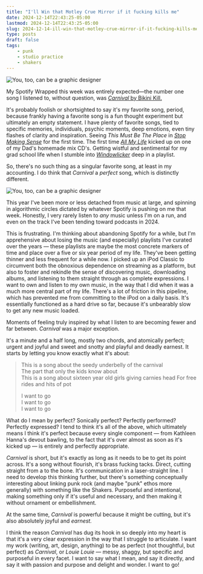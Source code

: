 ```yaml
---
title: "I'll Win that Motley Crue Mirror if it fucking kills me"
date: 2024-12-14T22:43:25-05:00
lastmod: 2024-12-14T22:43:25-05:00
slug: 2024-12-14-ill-win-that-motley-crue-mirror-if-it-fucking-kills-me
type: posts
draft: false
tags:
    - punk
    - studio practice
    - shakers
---
```

![You, too, can be a graphic designer](images/dither_it_kathleenhanna.jpg)

My Spotify Wrapped this week was entirely expected—the number one song I listened to, without question, was [*Carnival* by Bikini Kill.](https://www.youtube.com/watch?v=Dlfjohy4GoI)

It's probably foolish or shortsighted to say it's my favorite song, period, because frankly having a favorite song is a fun thought experiment but ultimately an empty statement. I have plenty of favorite songs, tied to specific memories, individuals, psychic moments, deep emotions, even tiny flashes of clarity and inspiration. Seeing *This Must Be The Place* in *[Stop Making Sense](https://www.youtube.com/watch?v=nP8JhOSps_0)* for the first time. The first time *[All My Life](https://www.youtube.com/watch?v=mBqqeqcJM_0)* kicked up on one of my Dad's homemade mix CD's. Getting wistful and sentimental for my grad school life when I stumble into [*Windowlicker*](https://www.youtube.com/watch?v=UBS4Gi1y_nc) deep in a playlist.

So, there's no such thing as a singular favorite song, at least in my accounting. I do think that *Carnival* a *perfect* song, which is distinctly different.

![You, too, can be a graphic designer](images/dither_it_bikini-kill.jpg)

This year I've been more or less detached from music at large, and spinning in algorithmic circles dictated by whatever Spotify is pushing on me that week. Honestly, I very rarely listen to *any* music unless I'm on a run, and even on the track I've been tending toward podcasts in 2024. 

This is frustrating. I'm thinking about abandoning Spotify for a while, but I'm apprehensive about losing the music (and especially) playlists I've curated over the years — these playlists are maybe the most concrete markers of time and place over a five or six year period of my life. They've been getting thinner and less frequent for a while now. I picked up an iPod Classic to circumvent both the obnoxious dependence on streaming as a platform, but also to foster and rekindle the sense of discovering music, downloading albums, and listening to them straight through as complete expressions. I want to own and listen to my own music, in the way that I did when it was a much more central part of my life. There's a lot of friction in this pipeline, which has prevented me from committing to the iPod on a daily basis. It's essentially functioned as a hard drive so far, because it's unbearably slow to get any new music loaded. 

Moments of feeling truly inspired by what I listen to are becoming fewer and far between. *Carnival* was a major exception.

It's a minute and a half long, mostly two chords, and atomically perfect; urgent and joyful and sweet and snotty and playful and deadly earnest. It starts by letting you know exactly what it's about:

> This is a song about the seedy underbelly of the carnival  
> The part that only the kids know about  
> This is a song about sixteen year old girls giving carnies head For free rides and hits of pot
> 
> I want to go  
> I want to go  
> I want to go


What do I mean by perfect? Sonically perfect? Perfectly performed? Perfectly expressed? I tend to think it's all of the above, which ultimately means I think it's perfect because every single component — from Kathleen Hanna's devout bawling, to the fact that it's over almost as soon as it's kicked up — is entirely and perfectly appropriate.

*Carnival* is short, but it's exactly as long as it needs to be to get its point across. It's a song without flourish, it's brass fucking tacks. Direct, cutting straight from a to the bone. It's communication in a laser-straight line. I need to develop this thinking further, but there's something conceptually interesting about linking punk rock (and maybe "punk" ethos more generally) with something like the Shakers. Purposeful and intentional, making something only if it's useful and necessary, and then making it without ornament or embellishment. 

At the same time, *Carnival* is powerful because it might be cutting, but it's also absolutely joyful and *earnest.* 

I think the reason *Carnival* has dug its hook in so deeply into my heart is that it's a very clear expression in the way that I struggle to articulate. I want my work (writing, art, design, anything) to be as perfect (not thoughtful, but perfect) as *Carnival*, or *Louie Louie* — messy, shaggy, but specific and purposeful in every facet. I want to say what I mean, and say it directly, and say it with passion and purpose and delight and wonder. I want to go!